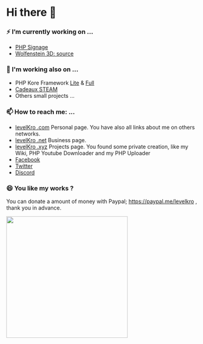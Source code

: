 # Hi there 👋
### ⚡ I’m currently working on ...
- <a href="https://github.com/levelKro/PHP-Signage">PHP Signage</a>
- <a href="https://levelkro.com/wolfenstein3dsource" target="_blank">Wolfenstein 3D: source</a>

### 🔭 I'm working also on ...
- PHP Kore Framework <a href="https://github.com/levelKro/kfw-lite">Lite</a> & <a href="https://github.com/levelKro/kfw-full">Full</a>
- <a href="https://CadeauxSTEAM.com" target="_blank">Cadeaux STEAM</a>
- Others small projects ... 

### 📫 How to reach me: ...
- <a href="https://levelkro.com" target="_blank">levelKro .com</a> Personal page. You have also all links about me on others networks.
- <a href="https://levelkro.net" target="_blank">levelKro .net</a> Business page.
- <a href="https://levelkro.xyz" target="_blank">levelKro .xyz</a> Projects page. You found some private creation, like my Wiki, PHP Youtube Downloader and my PHP Uploader
- <a href="https://fb.com/levelKroNetwork" target="_blank">Facebook</a>
- <a href="https://twitter.com/levelKro" target="_blank">Twitter</a>
- <a href="https://levelkro.net/discord" target="_blank">Discord</a>

### 😄 You like my works ?
You can donate a amount of money with Paypal; https://paypal.me/levelkro , thank you in advance.

<a href="https://nick-name.ru/nickname/id1605680/" target="_blank"><img src="https://nick-name.ru/img.php?id=1605680&sert=1" width=320 /></a>

<!--
**levelKro/levelKro** is a ✨ _special_ ✨ repository because its `README.md` (this file) appears on your GitHub profile.

Here are some ideas to get you started:

- 🔭 I’m currently working on ...
- 🌱 I’m currently learning ...
- 👯 I’m looking to collaborate on ...
- 🤔 I’m looking for help with ...
- 💬 Ask me about ...
- 📫 How to reach me: ...
- 😄 Pronouns: ...
- ⚡ Fun fact: ...
-->
